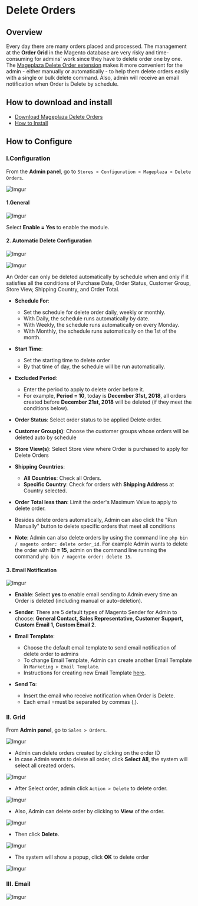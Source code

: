 # Delete Orders


## Overview

Every day there are many orders placed and processed. The management at the **Order Grid** in the Magento database are very risky and time-consuming for admins' work since they have to delete order one by one. The [Mageplaza Delete Order extension](https://www.mageplaza.com/magento-2-delete-orders/) makes it more convenient for the admin - either manually or automatically - to help them delete orders easily with a single or bulk delete command. Also, admin will receive an email notification when Order is Delete by schedule.


## How to download and install

- [Download Mageplaza Delete Orders](https://www.mageplaza.com/magento-2-delete-orders/)
- [How to Install](https://www.mageplaza.com/install-magento-2-extension/)


## How to Configure

### I.Configuration

From the **Admin panel**, go to `Stores > Configuration > Mageplaza > Delete Orders`.

![Imgur](https://i.imgur.com/dFJpzZb.png)

#### 1.General

![Imgur](https://i.imgur.com/MvgjaEa.png)

Select **Enable = Yes** to enable the module.

#### 2. Automatic Delete Configuration

![Imgur](https://i.imgur.com/1r50764.png)

![Imgur](https://i.imgur.com/wsWjXc4.png)

An Order can only be deleted automatically by schedule when and only if it satisfies all the conditions of Purchase Date, Order Status, Customer Group, Store View, Shipping Country, and Order Total.

- **Schedule For**:
  - Set the schedule for delete order daily, weekly or monthly.
  - With Daily, the schedule runs automatically by date.
  - With Weekly, the schedule runs automatically on every Monday.
  - With Monthly, the schedule runs automatically on the 1st of the month.
  
- **Start Time**:
  - Set the starting time to delete order 
  - By that time of day, the schedule will be run automatically.
  
- **Excluded Period**:
  - Enter the period to apply to delete order before it. 
  - For example, **Period = 10**, today is **December 31st, 2018**, all orders created before **December 21st, 2018** will be deleted (if they meet the conditions below).
  
- **Order Status**: Select order status to be applied Delete order. 
  
- **Customer Group(s)**: Choose the customer groups whose orders will be deleted auto by schedule

- **Store View(s)**: Select Store view where Order is purchased to apply for Delete Orders

- **Shipping Countries**:
  - **All Countries**: Check all Orders.
  - **Specific Country**: Check for orders with **Shipping Address** at Country selected.
  
- **Order Total less than**: Limit the order's Maximum Value to apply to delete order. 

- Besides delete orders automatically, Admin can also click the "Run Manually" button to delete specific orders that meet all conditions 

- **Note**: Admin can also delete orders by using the command line `php bin / magento order: delete order_id`. For example Admin wants to delete the order with **ID = 15**, admin on the command line running the command `php bin / magento order: delete 15`.


#### 3. Email Notification

![Imgur](https://i.imgur.com/1b3EGcY.png)

- **Enable**: Select **yes** to enable email sending to Admin every time an Order is deleted (including manual or auto-deletion).

- **Sender**: There are 5 default types of Magento Sender for Admin to choose: **General Contact, Sales Representative, Customer Support, Custom Email 1, Custom Email 2**.

- **Email Template**:
  - Choose the default email template to send email notification of delete order to admins
  - To change Email Template, Admin can create another Email Template in `Marketing > Email Template`.
  - Instructions for creating new Email Template [here](https://www.mageplaza.com/kb/how-to-customize-email-template-transactional-email-magento-2.html).
  
- **Send To**:
  - Insert the email who receive notification when Order is Delete.
  - Each email =must be separated by commas (,).


### II. Grid

From **Admin panel**, go to `Sales > Orders`.

![Imgur](https://i.imgur.com/e3SrAHU.png)

- Admin can delete orders created by clicking on the order ID
- In case Admin wants to delete all order, click **Select All**, the system will select all created orders.

![Imgur](https://i.imgur.com/kg4ikwL.png)

- After Select order, admin click `Action > Delete` to delete order.

![Imgur](https://i.imgur.com/1NSnKah.png)

- Also, Admin can delete order by clicking to **View** of the order.

![Imgur](https://i.imgur.com/iuFrIGv.png)

- Then click **Delete**.

![Imgur](https://i.imgur.com/p7N4glD.png)

- The system will show a popup, click **OK** to delete order

![Imgur](https://i.imgur.com/SNDHFwT.png)


### III. Email

![Imgur](https://i.imgur.com/hjBYzVr.png)
